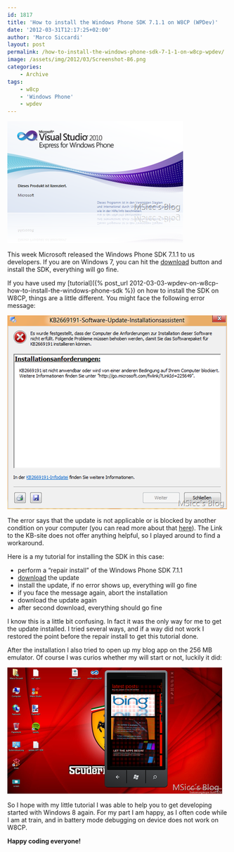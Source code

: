 ```yaml
---
id: 1817
title: 'How to install the Windows Phone SDK 7.1.1 on W8CP (WPDev)'
date: '2012-03-31T12:17:25+02:00'
author: 'Marco Siccardi'
layout: post
permalink: /how-to-install-the-windows-phone-sdk-7-1-1-on-w8cp-wpdev/
image: /assets/img/2012/03/Screenshot-86.png
categories:
    - Archive
tags:
    - w8cp
    - 'Windows Phone'
    - wpdev
---
```


[![Screenshot (86)](/assets/img/2012/03/Screenshot-86.png "Screenshot (86)")](/assets/img/2012/03/Screenshot-86.png)


This week Microsoft released the Windows Phone SDK 7.1.1 to us developers. If you are on Windows 7, you can hit the [download](https://www.microsoft.com/download/en/details.aspx?id=29233) button and install the SDK, everything will go fine.

If you have used my [tutorial]({% post_url 2012-03-03-wpdev-on-w8cp-how-to-install-the-windows-phone-sdk %}) on how to install the SDK on W8CP, things are a little different. You might face the following error message:

[![Screenshot (74)](/assets/img/2012/03/Screenshot-74.png "Screenshot (74)")](/assets/img/2012/03/Screenshot-74.png)


The error says that the update is not applicable or is blocked by another condition on your computer (you can read more about that [here](https://support.microsoft.com/kb/2600847)). The Link to the KB-site does not offer anything helpful, so I played around to find a workaround.

Here is a my tutorial for installing the SDK in this case:

- perform a “repair install” of the Windows Phone SDK 7.1.1
- [download](https://www.microsoft.com/download/en/details.aspx?id=29233) the update
- install the update, if no error shows up, everything will go fine
- if you face the message again, abort the installation
- download the update again
- after second download, everything should go fine

I know this is a little bit confusing. In fact it was the only way for me to get the update installed. I tried several ways, and if a way did not work I restored the point before the repair install to get this tutorial done.

After the installation I also tried to open up my blog app on the 256 MB emulator. Of course I was curios whether my will start or not, luckily it did:

[![Screenshot (85)](/assets/img/2012/03/Screenshot-85.png "Screenshot (85)")](/assets/img/2012/03/Screenshot-85.png)


So I hope with my little tutorial I was able to help you to get developing started with Windows 8 again. For my part I am happy, as I often code while I am at train, and in battery mode debugging on device does not work on W8CP.

**Happy coding everyone!**